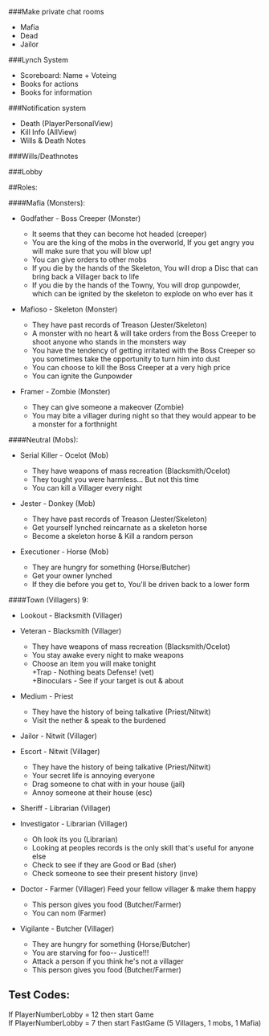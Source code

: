 ###Make private chat rooms
- Mafia
- Dead
- Jailor

###Lynch System
* Scoreboard: Name + Voteing
* Books for actions
* Books for information

###Notification system
- Death (PlayerPersonalView)
- Kill Info (AllView)
- Wills & Death Notes

###Wills/Deathnotes

###Lobby

##Roles:

####Mafia (Monsters):
- Godfather          - Boss Creeper (Monster)
   - It seems that they can become hot headed (creeper)  
   - You are the king of the mobs in the overworld, If you get angry you will make sure that you will blow up!   
   - You can give orders to other mobs   
   - If you die by the hands of the Skeleton, You will drop a Disc that can bring back a Villager back to life   
   - If you die by the hands of the Towny, You will drop gunpowder, which can be ignited by the skeleton to explode on who ever has it   

- Mafioso      - Skeleton (Monster)
   - They have past records of Treason (Jester/Skeleton)  
   - A monster with no heart & will take orders from the Boss Creeper to shoot anyone who stands in the monsters way   
   - You have the tendency of getting irritated with the Boss Creeper so you sometimes take the opportunity to turn him into dust   
   - You can choose to kill the Boss Creeper at a very high price   
   - You can ignite the Gunpowder   

- Framer        - Zombie (Monster)
   - They can give someone a makeover (Zombie)  
   - You may bite a villager during night so that they would appear to be a monster for a forthnight   

####Neutral (Mobs):
- Serial Killer   - Ocelot (Mob)
   - They have weapons of mass recreation (Blacksmith/Ocelot)  
   - They tought you were harmless... But not this time   
   - You can kill a Villager every night   

- Jester     - Donkey (Mob)
   - They have past records of Treason (Jester/Skeleton)  
   - Get yourself lynched reincarnate as a skeleton horse   
   - Become a skeleton horse & Kill a random person   

- Executioner    - Horse (Mob)
   - They are hungry for something (Horse/Butcher)  
   - Get your owner lynched   
   - If they die before you get to, You'll be driven back to a lower form   

####Town (Villagers) 9:
- Lookout        - Blacksmith (Villager)

- Veteran        - Blacksmith (Villager)  
   - They have weapons of mass recreation (Blacksmith/Ocelot)  
   - You stay awake every night to make weapons   
   - Choose an item you will make tonight   
+Trap -  Nothing beats Defense!  (vet)  
+Binoculars -  See if your target is out & about   

- Medium         - Priest
   - They have the history of being talkative (Priest/Nitwit)  
   - Visit the nether & speak to the burdened   

- Jailor         - Nitwit (Villager)

- Escort         - Nitwit (Villager)
   - They have the history of being talkative (Priest/Nitwit)  
   - Your secret life is annoying everyone   
   - Drag someone to chat with in your house  (jail)  
   - Annoy someone at their house  (esc)  

- Sheriff        - Librarian (Villager) 

- Investigator   - Librarian (Villager)
   - Oh look its you (Librarian)  
   - Looking at peoples records is the only skill that's useful for anyone else   
   - Check to see if they are Good or Bad  (sher)  
   - Check someone to see their present history  (inve)  

- Doctor         - Farmer (Villager)
 Feed your fellow villager & make them happy   
   - This person gives you food (Butcher/Farmer)  
   - You can nom (Farmer)  

- Vigilante      - Butcher (Villager)
   - They are hungry for something (Horse/Butcher)  
   - You are starving for foo-- Justice!!!   
   - Attack a person if you think he's not a villager   
   - This person gives you food  (Butcher/Farmer)  
 


## Test Codes:

If PlayerNumberLobby = 12 then start Game  
If PlayerNumberLobby = 7 then start FastGame (5 Villagers, 1 mobs, 1 Mafia)

